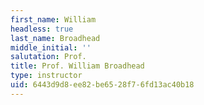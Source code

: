 ```yaml
---
first_name: William
headless: true
last_name: Broadhead
middle_initial: ''
salutation: Prof.
title: Prof. William Broadhead
type: instructor
uid: 6443d9d8-ee82-be65-28f7-6fd13ac40b18
---
```

